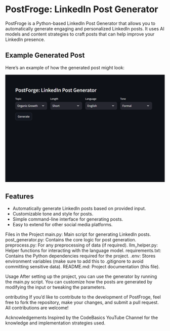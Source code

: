# PostFroge: LinkedIn Post Generator

PostFroge is a Python-based LinkedIn Post Generator that allows you to automatically generate engaging and personalized LinkedIn posts. It uses AI models and content strategies to craft posts that can help improve your LinkedIn presence.

## Example Generated Post

Here’s an example of how the generated post might look:

![Post Example](images/Screenshot%202024-12-02%20185255.png)


## Features
- Automatically generate LinkedIn posts based on provided input.
- Customizable tone and style for posts.
- Simple command-line interface for generating posts.
- Easy to extend for other social media platforms.


Files in the Project
main.py: Main script for generating LinkedIn posts.
post_generator.py: Contains the core logic for post generation.
preprocess.py: For any preprocessing of data (if required).
llm_helper.py: Helper functions for interacting with the language model.
requirements.txt: Contains the Python dependencies required for the project.
.env: Stores environment variables (make sure to add this to .gitignore to avoid committing sensitive data).
README.md: Project documentation (this file).

Usage
After setting up the project, you can use the generator by running the main.py script. You can customize how the posts are generated by modifying the input or tweaking the parameters.

ontributing
If you’d like to contribute to the development of PostFroge, feel free to fork the repository, make your changes, and submit a pull request. All contributions are welcome!

Acknowledgements
Inspired by the CodeBasics YouTube Channel for the knowledge and implementation strategies used.

